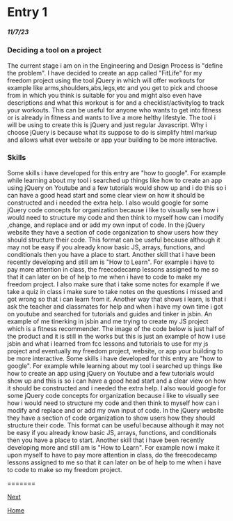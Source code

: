 # Entry 1
##### 11/7/23

### Deciding a tool on a project

The current stage i am on in the Engineering and Design Process is "define the problem". I have decided to create an app called "FitLife" for my freedom project using the tool jQuery in which will offer workouts for example like arms,shoulders,abs,legs,etc and you get to pick and choose from in which you think is suitable for you and might also even have descriptions and what this workout is for and a checklist/activitylog to track your workouts.  This can be useful for anyone who wants to get into fitness or is already in fitness and wants to live a more helthy lifestyle. The tool i will be using to create this is jQuery and just regular Javascript. Why i choose jQuery is because what its suppose to do is simplify html markup and allows what ever website or app your building to be more interactive.
### Skills
Some skills i have developed for this entry are "how to google". For example while learning about my tool i searched up things like how to create an app using jQuery on Youtube and a few tutorials would show up and i do this so i can have a good head start and some clear view on how it should be constructed and i needed the extra help.
I also would google for some jQuery code concepts for organization because i like to visually see how i would need to structure my code and then think to myself how can i modify ,change, and replace and or add my own input of code.  In the jQuery website they have a section of code organization to show users how they should structure their code. This format can be useful because although it may not be easy if you already know basic JS, arrays, functions, and conditionals then you have a place to start.
Another skill that i have been recently developing and still am is "How to Learn". For example i have to pay more attention in class, the freecodecamp lessons assigned to me so that it can later on be of help to me when i have to code to make my freedom project. I also make sure that i take some notes for example if we take a quiz in class i make sure to take notes on the questions i missed and got wrong so that i can learn from it.
 Another way that shows i learn, is that i ask the teacher and classmates for help and when i have my own time i got on youtube and searched for tutorials and guides and tinker in jsbin. An example of me tinerking in jsbin and me trying to create my JS project which is a fitness recommender. The image of the code below is just half of the product and it is still in the works but this is just an example of how i use jsbin and what i learned from fcc lessons and tutorials to use for my js project and eventually my freedom project, website, or app your building to be more interactive.
 Some skills i have developed for this entry are "how to google". For example while learning about my tool i searched up things like how to create an app using jQuery on Youtube and a few tutorials would show up and this is so i can have a good head start and a clear view on how it should be constructed and i needed the extra help. I also would google for some jQuery code concepts for organization because i like to visually see how i would need to structure my code and then think to myself how can i modify and replace and or add my own input of code.
 In the jQuery website they have a section of code organization to show users how they should structure their code. This format can be useful because although it may not be easy if you already know basic JS, arrays, functions, and conditionals then you have a place to start.
Another skill that i have been recently developing more and still am is "How to Learn". For example now i make it upon myself to have to pay more attention in class, do the freecodecamp lessons assigned to me so that it can later on be of help to me when i have to code to make so my freedom project.


=======


[Next](entry02.md)

[Home](../README.md)
